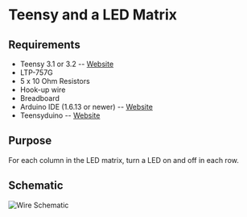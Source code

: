 # Teensy and a LED Matrix

## Requirements
* Teensy 3.1 or 3.2 -- [Website](https://www.pjrc.com/teensy/index.html)
* LTP-757G
* 5 x 10 Ohm Resistors
* Hook-up wire
* Breadboard
* Arduino IDE (1.6.13 or newer) -- [Website](https://www.arduino.cc/en/Main/Software)
* Teensyduino -- [Website](https://www.pjrc.com/teensy/td_download.html)

## Purpose
For each column in the LED matrix, turn a LED on and off in each row.

## Schematic
![Wire Schematic](https://github.com/bac-space/teensy3.1-ledmatrix/images/teensy3.1-ledmatrix_schem.png)
